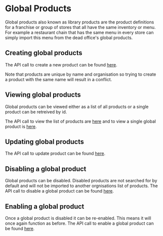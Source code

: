 # Global Products

Global products also known as library products are the product definitions for a franchise or group of stores that all have the same inventory or menu.
For example a restaurant chain that has the same menu in every store can simply import this menu from the dead office's global products.

## Creating global products
The API call to create a new product can be found [here](https://docs.ordercloud.com/#!/productlibraryproducts/createProductLibraryItem).

Note that products are unique by name and organisation so trying to create a product with the same name will result in a conflict.

## Viewing global products
Global products can be viewed either as a list of all products or a single product can be retreived by id.

The API call to view the list of products are [here](https://docs.ordercloud.com/#!/productlibraryproducts/findAllForOrganisation) and to view a single global product is [here](https://docs.ordercloud.com/#!/productlibraryproducts/findProductLibraryItem).

## Updating global products
The API call to update product can be found [here](https://docs.ordercloud.com/#!/productlibraryproducts/updateProductLibraryItem).

## Disabling a global product
Global products can be disabled. Disabled products are not searched for by default and will not be imported to another orgnisations list of products.
The API call to disable a global product can be found [here](https://docs.ordercloud.com/#!/productlibraryproducts/disableProductLibraryItem).

## Enabling a global product
Once a global product is disabled it can be re-enabled. This means it will once again function as before.
The API call to enable a global product can be found [here](https://docs.ordercloud.com/#!/productlibraryproducts/enableProductLibraryItem).
